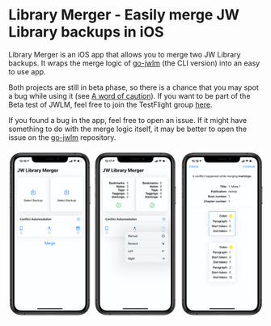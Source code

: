 # Library Merger - Easily merge JW Library backups in iOS

Library Merger is an iOS app that allows you to merge two JW Library backups. It wraps the
merge logic of [go-jwlm](https://github.com/AndreasSko/go-jwlm) (the CLI
version) into an easy to use app. 

Both projects are still in beta phase, so there is a chance that you may spot a bug
while using it (see [A word of
caution](https://github.com/AndreasSko/go-jwlm#a-word-of-caution)). If you want
to be part of the Beta test of JWLM, feel free to join the TestFlight group
[here](https://testflight.apple.com/join/lMl8Gsc2).

If you found a bug in the app, feel free to open an issue. If it might have something
to do with the merge logic itself, it may be better to open the issue on the
[go-jwlm](https://github.com/AndreasSko/go-jwlm) repository.

![](docs/images/screenshots.png)
